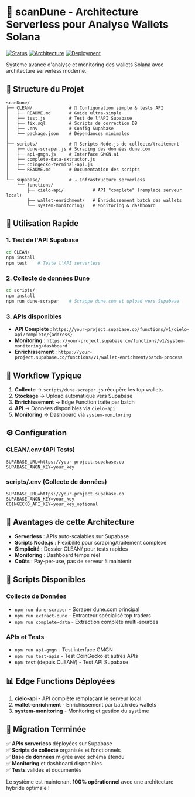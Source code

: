 # 🚀 scanDune - Architecture Serverless pour Analyse Wallets Solana

[![Status](https://img.shields.io/badge/Status-Opérationnel-green)](https://github.com/Nivasse14/final_crypto)
[![Architecture](https://img.shields.io/badge/Architecture-Serverless%20Hybrid-blue)](https://supabase.com)
[![Deployment](https://img.shields.io/badge/Deployment-Supabase%20Edge%20Functions-purple)](https://supabase.com/edge-functions)

Système avancé d'analyse et monitoring des wallets Solana avec architecture serverless moderne.

## 📁 Structure du Projet

```
scanDune/
├── CLEAN/              # 🎯 Configuration simple & tests API 
│   ├── README.md       # Guide ultra-simple
│   ├── test.js         # Test de l'API Supabase
│   ├── fix.sql         # Scripts de correction DB
│   ├── .env            # Config Supabase
│   └── package.json    # Dépendances minimales
│
├── scripts/            # 🔧 Scripts Node.js de collecte/traitement
│   ├── dune-scraper.js # Scraping des données dune.com
│   ├── api-gmgn.js     # Interface GMGN.ai
│   ├── complete-data-extractor.js
│   ├── coingecko-terminal-api.js
│   └── README.md       # Documentation des scripts
│
└── supabase/           # ☁️ Infrastructure serverless
    └── functions/
        ├── cielo-api/           # API "complete" (remplace serveur local)
        ├── wallet-enrichment/   # Enrichissement batch des wallets
        └── system-monitoring/   # Monitoring & dashboard
```

## 🎯 Utilisation Rapide

### 1. Test de l'API Supabase
```bash
cd CLEAN/
npm install
npm test    # Teste l'API serverless
```

### 2. Collecte de données Dune
```bash
cd scripts/
npm install
npm run dune-scraper    # Scrappe dune.com et upload vers Supabase
```

### 3. APIs disponibles
- **API Complete** : `https://your-project.supabase.co/functions/v1/cielo-api/complete/{address}`
- **Monitoring** : `https://your-project.supabase.co/functions/v1/system-monitoring/dashboard`
- **Enrichissement** : `https://your-project.supabase.co/functions/v1/wallet-enrichment/batch-process`

## 🔄 Workflow Typique

1. **Collecte** → `scripts/dune-scraper.js` récupère les top wallets
2. **Stockage** → Upload automatique vers Supabase
3. **Enrichissement** → Edge Function traite par batch
4. **API** → Données disponibles via `cielo-api`
5. **Monitoring** → Dashboard via `system-monitoring`

## ⚙️ Configuration

### CLEAN/.env (API Tests)
```env
SUPABASE_URL=https://your-project.supabase.co
SUPABASE_ANON_KEY=your_key
```

### scripts/.env (Collecte de données)
```env
SUPABASE_URL=https://your-project.supabase.co
SUPABASE_ANON_KEY=your_key
COINGECKO_API_KEY=your_key_optional
```

## 🎯 Avantages de cette Architecture

- **Serverless** : APIs auto-scalables sur Supabase
- **Scripts Node.js** : Flexibilité pour scraping/traitement complexe
- **Simplicité** : Dossier CLEAN/ pour tests rapides
- **Monitoring** : Dashboard temps réel
- **Coûts** : Pay-per-use, pas de serveur à maintenir

## 🔧 Scripts Disponibles

### Collecte de Données
- `npm run dune-scraper` - Scraper dune.com principal
- `npm run extract-dune` - Extracteur spécialisé top traders
- `npm run complete-data` - Extraction complète multi-sources

### APIs et Tests
- `npm run api-gmgn` - Test interface GMGN
- `npm run test-apis` - Test CoinGecko et autres APIs
- `npm test` (depuis CLEAN/) - Test API Supabase

## 📊 Edge Functions Déployées

1. **cielo-api** - API complète remplaçant le serveur local
2. **wallet-enrichment** - Enrichissement par batch des wallets
3. **system-monitoring** - Monitoring et gestion du système

## 🎯 Migration Terminée

✅ **APIs serverless** déployées sur Supabase  
✅ **Scripts de collecte** organisés et fonctionnels  
✅ **Base de données** migrée avec schéma étendu  
✅ **Monitoring** et dashboard disponibles  
✅ **Tests** validés et documentés  

Le système est maintenant **100% opérationnel** avec une architecture hybride optimale !
